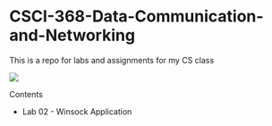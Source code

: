 # CSCI-368-Data-Communication-and-Networking
This is a repo for labs and assignments for my CS class 

![](https://i.imgur.com/S7uyGRx.jpg)

Contents
* Lab 02 - Winsock Application 
